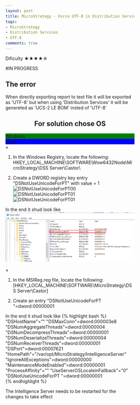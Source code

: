```yaml
---
layout: post
title: MicroStrategy - Force UTF-8 in Distribution Services
tags:
- MicroStrategy
- Distribution Services
- UTF-8
comments: true
---
```

Dificulty ★★★★☆

#IN PROGRESS


## The error

When directly exporting report to text file it will be exported as 'UTF-8' but when using 'Distribution Services' it will be genereted as 'UCS-2 LE BOM' insted of 'UTF-8'


<head>
<meta name="viewport" content="width=device-width, initial-scale=1">
<style>
* {
  box-sizing: border-box;
}

body {
  margin: 0;
  font-family: Arial, Helvetica, sans-serif;
}

/* The grid: 2 equal columns that floats next to each other */
.column {
  float: left;
  width: 50%;
  padding: 50px;
  text-align: center;
  font-size: 25px;
  cursor: pointer;
  color: white;
}

.containerTab {
  padding: 20px;
  color: white;
}

/* Clear floats after the columns */
.row:after {
  content: "";
  display: table;
  clear: both;
}

</style>
</head>
<body>

<div style="text-align:center">
  <h2>For solution chose OS</h2>
</div>

<!-- Three columns -->
<div class="row">
  <div class="column" onclick="openTab('b1');" style="background:green;">
    Windows
  </div>
  <div class="column" onclick="openTab('b2');" style="background:blue;">
    Linux
  </div>
</div>

<!-- Full-width columns: (hidden by default) -->
<div id="b1" class="containerTab">
  <span onclick="this.parentElement.style.display='none'" class="closebtn">&times;</span>
  <p>
    
    
    
1) In the Windows Registry, locate the following: HKEY_LOCAL_MACHINE\SOFTWARE\Wow6432Node\MicroStrategy\DSS Server\Castor\

2) Create a DWORD registry key entry "DSNotUseUnicodeForPT" with value = 1
![DSNotUseUnicodeForPT00](/img/20220205_0009/DSNotUseUnicodeForPT.png00)    
![DSNotUseUnicodeForPT01](/img/20220205_0009/DSNotUseUnicodeForPT.png01)  
![DSNotUseUnicodeForPT01](/img/20220205_0009/DSNotUseUnicodeForPT.png02)
    
In the end it shud look like   
![DSNotUseUnicodeForPT](/img/20220205_0009/DSNotUseUnicodeForPT.png)

  </p>
</div>

<div id="b2" class="containerTab" >
  <span onclick="this.parentElement.style.display='none'" class="closebtn">&times;</span>
  <p>
    
    
    
1) In the MSIReg.reg file, locate the following: [HKEY_LOCAL_MACHINE\SOFTWARE\MicroStrategy\DSS Server\Castor]

2) Create an entry "DSNotUseUnicodeForPT "=dword:00000001

In the end it shud look like
{% highlight bash %}
"DSHostName"=""
"DSMaxConn"=dword:000003e8
"DSNumAggregateThreads"=dword:00000004
"DSNumDecompressThreads"=dword:00000001
"DSNumDeserializeThreads"=dword:00000004
"DSNumReceiverThreads"=dword:00000001
"DSPort"=dword:00007621
"HomePath"="/var/opt/MicroStrategy/IntelligenceServer"
"IgnoreAllExceptions"=dword:00000000
"MaintenanceModeEnabled"=dword:00000001
"ProcessAffinity"=""
"UseServerOSLocaleinFallback"="0"
"DSNotUseUnicodeForPT "=dword:00000001    
{% endhighlight %}
    
    
    
  </p>
</div>

<p> The Intelligence Server needs to be restarted for the changes to take effect </p>

<script>
function openTab(tabName) {
  var i, x;
  x = document.getElementsByClassName("containerTab");
  for (i = 0; i < x.length; i++) {
    x[i].style.display = "none";
  }
  document.getElementById(tabName).style.display = "block";
}
</script>

</body>


